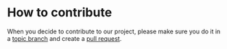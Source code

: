 # How to contribute

When you decide to contribute to our project, please make sure you do
it in a [topic branch](http://git-scm.com/book/en/Git-Branching-Branching-Workflows)
and create a [pull request](https://help.github.com/articles/using-pull-requests).
